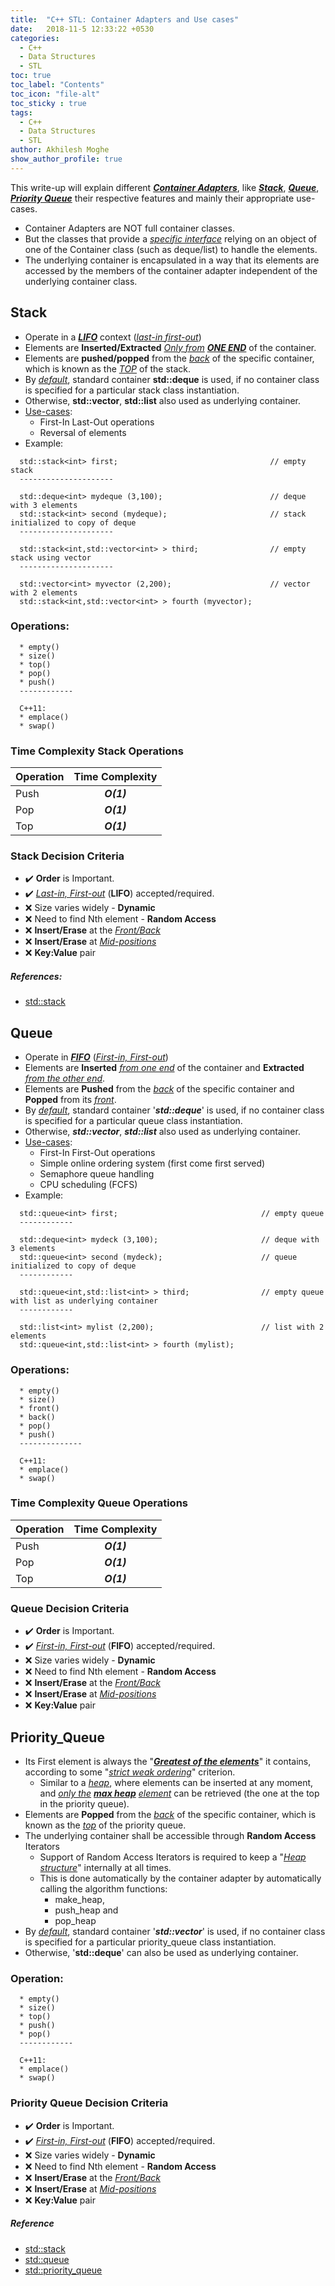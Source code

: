 ```yaml
---
title:  "C++ STL: Container Adapters and Use cases"
date:   2018-11-5 12:33:22 +0530
categories:
  - C++
  - Data Structures
  - STL
toc: true
toc_label: "Contents"
toc_icon: "file-alt"
toc_sticky : true
tags:
  - C++
  - Data Structures
  - STL
author: Akhilesh Moghe
show_author_profile: true
---
```


This write-up will explain different __*<u>Container Adapters</u>*__, like __*<u>Stack</u>*__, __*<u>Queue</u>*__, __*<u>Priority Queue</u>*__ their respective features and mainly their appropriate use-cases.
  - Container Adapters are NOT full container classes.
  - But the classes that provide a *<u>specific interface</u>* relying on an object of one of the Container class (such as deque/list) to handle the elements.
  - The underlying container is encapsulated in a way that its elements are accessed by the members of the container adapter independent of the underlying container class.

## Stack
  - Operate in a __*<u>LIFO</u>*__ context (*<u>last-in first-out</u>*)
  - Elements are __Inserted/Extracted__ *<u>Only from</u>* __*<u>ONE END</u>*__ of the container.
  - Elements are __pushed/popped__ from the *<u>back</u>* of the specific container, which is known as the *<u>TOP</u>* of the stack.
  - By *<u>default</u>*, standard container __std::deque__ is used, if no container class is specified for a particular stack class instantiation.
  - Otherwise, __std::vector__, __std::list__ also used as underlying container.
  - <u>Use-cases</u>:
    - First-In Last-Out operations
    - Reversal of elements
  - Example:
  ```
    std::stack<int> first;                                  // empty stack
    ---------------------
    
    std::deque<int> mydeque (3,100);                        // deque with 3 elements
    std::stack<int> second (mydeque);                       // stack initialized to copy of deque
    ---------------------
    
    std::stack<int,std::vector<int> > third;                // empty stack using vector
    ---------------------
    
    std::vector<int> myvector (2,200);                      // vector with 2 elements
    std::stack<int,std::vector<int> > fourth (myvector);
  ```

###	Operations:
  ```
    * empty()
    * size()
    * top()
    * pop()
    * push()
    ------------
    
    C++11:
    * emplace()
    * swap()
  ```

### Time Complexity Stack Operations

  | Operation | Time Complexity |
  |-----------|:---------------:|
  | Push      |   __*O(1)*__    |
  | Pop       |   __*O(1)*__    |
  | Top       |   __*O(1)*__    |

### Stack Decision Criteria
  - :heavy_check_mark: __Order__ is Important.
  - :heavy_check_mark: *<u>Last-in, First-out</u>* (__LIFO__) accepted/required.
  - :x: Size varies widely - __Dynamic__
  - :x: Need to find Nth element - __Random Access__
  - :x: __Insert/Erase__ at the *<u>Front/Back</u>*
  - :x: __Insert/Erase__ at *<u>Mid-positions</u>*
  - :x: __Key:Value__ pair

##### References:
  - [std::stack](https://www.cplusplus.com/reference/stack/stack/)


## Queue
  - Operate in __*<u>FIFO</u>*__ (*<u>First-in, First-out</u>*)
  - Elements are __Inserted__ *<u>from one end</u>* of the container and __Extracted__ *<u>from the other end</u>*.
  - Elements are __Pushed__ from the *<u>back</u>* of the specific container and __Popped__ from its *<u>front</u>*.
  - By *<u>default</u>*, standard container '__*std::deque*__' is used, if no container class is specified for a particular queue class instantiation.
  - Otherwise, __*std::vector*__, __*std::list*__ also used as underlying container.
  - <u>Use-cases</u>:
    - First-In First-Out operations
    - Simple online ordering system (first come first served)
    - Semaphore queue handling
    - CPU scheduling (FCFS)
  - Example:
  ```
    std::queue<int> first;                                // empty queue
    ------------
    
    std::deque<int> mydeck (3,100);                       // deque with 3 elements
    std::queue<int> second (mydeck);                      // queue initialized to copy of deque
    ------------
    
    std::queue<int,std::list<int> > third;                // empty queue with list as underlying container
    ------------
    
    std::list<int> mylist (2,200);                        // list with 2 elements
    std::queue<int,std::list<int> > fourth (mylist);
  ```

### Operations:
  ```
    * empty()
    * size()
    * front()
    * back()
    * pop()
    * push()
    --------------
    
    C++11:
    * emplace()
    * swap()
  ```

### Time Complexity Queue Operations

  | Operation | Time Complexity |
  |-----------|:---------------:|
  | Push      |   __*O(1)*__    |
  | Pop       |   __*O(1)*__    |
  | Top       |   __*O(1)*__    |

### Queue Decision Criteria
  - :heavy_check_mark: __Order__ is Important.
  - :heavy_check_mark: *<u>First-in, First-out</u>* (__FIFO__) accepted/required.
  - :x: Size varies widely - __Dynamic__
  - :x: Need to find Nth element - __Random Access__
  - :x: __Insert/Erase__ at the *<u>Front/Back</u>*
  - :x: __Insert/Erase__ at *<u>Mid-positions</u>*
  - :x: __Key:Value__ pair


## Priority_Queue
  - Its First element is always the "__*<u>Greatest of the elements</u>*__" it contains, according to some "*<u>strict weak ordering</u>*" criterion.
    - Similar to a *<u>heap</u>*, where elements can be inserted at any moment, and *<u>only the</u>* __*<u>max heap</u>*__ *<u>element</u>* can be retrieved (the one at the top in the priority queue).
  - Elements are __Popped__ from the *<u>back</u>* of the specific container, which is known as the *<u>top</u>* of the priority queue.
  - The underlying container shall be accessible through __Random Access__ Iterators
    - Support of Random Access Iterators is required to keep a "*<u>Heap structure</u>*" internally at all times.
    - This is done automatically by the container adapter by automatically calling the algorithm functions:
      - make_heap,
      - push_heap and
      - pop_heap
  - By *<u>default</u>*, standard container '__*std::vector*__' is used, if no container class is specified for a particular priority_queue class instantiation.
  - Otherwise, '__std::deque__' can also be used as underlying container.

### Operation:
  ```
    * empty()
    * size()
    * top()
    * push()
    * pop()
    ------------
    
    C++11:
    * emplace()
    * swap()
  ```

### Priority Queue Decision Criteria
  - :heavy_check_mark: __Order__ is Important.
  - :heavy_check_mark: *<u>First-in, First-out</u>* (__FIFO__) accepted/required.
  - :x: Size varies widely - __Dynamic__
  - :x: Need to find Nth element - __Random Access__
  - :x: __Insert/Erase__ at the *<u>Front/Back</u>*
  - :x: __Insert/Erase__ at *<u>Mid-positions</u>*
  - :x: __Key:Value__ pair

##### Reference
  - [std::stack](https://www.cplusplus.com/reference/stack/stack/)
  - [std::queue](https://www.cplusplus.com/reference/queue/queue/)
  - [std::priority_queue](https://www.cplusplus.com/reference/queue/priority_queue/)


